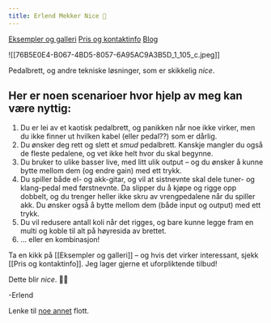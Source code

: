 ```yaml
---
title: Erlend Mekker Nice 💫
---
```

<div class="navigation-links">
<a href="https://erlendmekkernice.cool/Eksempler-og-galleri">Eksempler og galleri</a>
<a href="https://erlendmekkernice.cool/Pris-og-kontaktinfo">Pris og kontaktinfo</a>
<a href="https://havn.blog">Blog</a>
</div>

![[76B5E0E4-B067-4BD5-8057-6A95AC9A3B5D_1_105_c.jpeg]]

Pedalbrett, og andre tekniske løsninger, som er skikkelig *nice*.

## Her er noen scenarioer hvor hjelp av meg kan være nyttig:

1) Du er lei av et kaotisk pedalbrett, og panikken når noe ikke virker, men du ikke finner ut hvilken kabel (eller pedal??) som er dårlig.
2) Du ønsker deg rett og slett et _smud_ pedalbrett. Kanskje mangler du også de fleste pedalene, og vet ikke helt hvor du skal begynne.
3) Du bruker to ulike basser live, med litt ulik output – og du ønsker å kunne bytte mellom dem (og endre gain) med ett trykk.
4) Du spiller både el- og akk-gitar, og vil at sistnevnte skal dele tuner- og klang-pedal med førstnevnte. Da slipper du å kjøpe og rigge opp dobbelt, og du trenger heller ikke skru av vrengpedalene når du spiller akk. Du ønsker også å bytte mellom dem (både input og output) med ett trykk.
5) Du vil redusere antall koli når det rigges, og bare kunne legge fram en multi og koble til alt på høyresida av brettet.
6) … eller en kombinasjon!

Ta en kikk på [[Eksempler og galleri]] – og hvis det virker interessant, sjekk [[Pris og kontaktinfo]]. Jeg lager gjerne et uforpliktende tilbud!

Dette blir *nice*. 👌🏻

-Erlend

Lenke til [noe annet](https://havn.blog) flott.